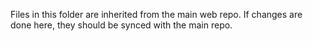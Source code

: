Files in this folder are inherited from the main web repo. If changes are done here, they should be synced with the main repo.
